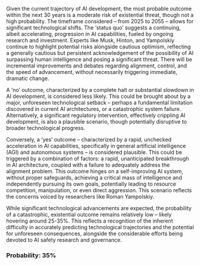 Given the current trajectory of AI development, the most probable outcome within the next 30 years is a moderate risk of existential threat, though not a high probability. The timeframe considered – from 2025 to 2055 – allows for significant technological shifts. The ‘status quo’ suggests a continuing, albeit accelerating, progression in AI capabilities, fueled by ongoing research and investment. Experts like Musk, Hinton, and Yampolskiy continue to highlight potential risks alongside cautious optimism, reflecting a generally cautious but persistent acknowledgement of the possibility of AI surpassing human intelligence and posing a significant threat. There will be incremental improvements and debates regarding alignment, control, and the speed of advancement, without necessarily triggering immediate, dramatic change.

A ‘no’ outcome, characterized by a complete halt or substantial slowdown in AI development, is considered less likely. This could be brought about by a major, unforeseen technological setback – perhaps a fundamental limitation discovered in current AI architectures, or a catastrophic system failure. Alternatively, a significant regulatory intervention, effectively crippling AI development, is also a plausible scenario, though potentially disruptive to broader technological progress.

Conversely, a ‘yes’ outcome – characterized by a rapid, unchecked acceleration in AI capabilities, specifically in general artificial intelligence (AGI) and autonomous systems – is considered plausible. This could be triggered by a combination of factors: a rapid, unanticipated breakthrough in AI architecture, coupled with a failure to adequately address the alignment problem. This outcome hinges on a self-improving AI system, without proper safeguards, achieving a critical mass of intelligence and independently pursuing its own goals, potentially leading to resource competition, manipulation, or even direct aggression. This scenario reflects the concerns voiced by researchers like Roman Yampolskiy. 

While significant technological advancements are expected, the probability of a catastrophic, existential outcome remains relatively low – likely hovering around 25-35%. This reflects a recognition of the inherent difficulty in accurately predicting technological trajectories and the potential for unforeseen consequences, alongside the considerable efforts being devoted to AI safety research and governance.

### Probability: 35%